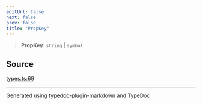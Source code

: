 ```yaml
---
editUrl: false
next: false
prev: false
title: "PropKey"
---
```


> **PropKey**: `string` \| `symbol`

## Source

[types.ts:69](https://github.com/dmdin/chord/blob/3033a5a/src/types.ts#L69)

***

Generated using [typedoc-plugin-markdown](https://www.npmjs.com/package/typedoc-plugin-markdown) and [TypeDoc](https://typedoc.org/)

